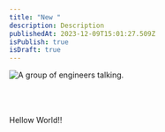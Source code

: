 ```yaml
---
title: "New "
description: Description
publishedAt: 2023-12-09T15:01:27.509Z
isPublish: true
isDraft: true
---
```







![A group of engineers talking.](/images/netflix_-_april_19_-_107__2_.jpg "netflix")

\
\
\
H﻿ellow World!!